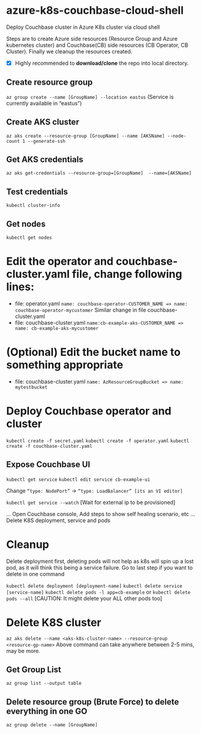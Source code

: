 # azure-k8s-couchbase-cloud-shell
Deploy Couchbase cluster in Azure K8s cluster via cloud shell

Steps are to create Azure side resources (Resource Group and Azure kubernetes cluster) and Couchbase(CB) side resources (CB Operator, CB Cluster). Finally we cleanup the resources created.

- [x] Highly recommended to **download/clone** the repo into local directory.

## Create resource group
```az group create --name [GroupName] --location eastus```
(Service is currently available in “eastus”)

## Create AKS cluster
```az aks create --resource-group [GroupName] --name [AKSName] --node-count 1 --generate-ssh```
 
## Get AKS credentials
```az aks get-credentials --resource-group=[GroupName]  --name=[AKSName]```
 
## Test credentials 
```kubectl cluster-info```
 
## Get nodes
```kubectl get nodes```

# Edit the operator and couchbase-cluster.yaml file, change following lines:
  - file: operator.yaml
  ```name: couchbase-operator-CUSTOMER_NAME => name: couchbase-operator-mycustomer```
  Similar change in file couchbase-cluster.yaml
  - file: couchbase-cluster.yaml
  ```name:cb-example-aks-CUSTOMER_NAME => name: cb-example-aks-mycustomer```
  
# (Optional) Edit the bucket name to something appropriate
  - file: couchbase-cluster.yaml
  ```name: AzResourceGroupBucket => name: mytestbucket```
  
# Deploy Couchbase operator and cluster
```kubectl create -f secret.yaml```
```kubectl create -f operator.yaml```
```kubectl create -f couchbase-cluster.yaml```

## Expose Couchbase UI
```kubectl get service```
```kubectl edit service cb-example-ui```

Change ```“type: NodePort”``` -> ```“type: LoadBalancer” [its an VI editor]```

```kubectl get service --watch``` [Wait for external ip to be provisioned]

… Open Couchbase console, Add steps to show self healing scenario, etc …
Delete K8S deployment, service and pods

# Cleanup
Delete deployment first, deleting pods will not help as k8s will spin up a lost pod, as it will think this being a service failure. Go to last step if you want to delete in one command

```kubectl delete deployment [deployment-name]```
```kubectl delete service [service-name]```
```kubectl delete pods -l app=cb-example``` or ```kubectl delete pods --all``` [CAUTION: It might delete your ALL other pods too]

# Delete K8S cluster
```az aks delete --name <aks-k8s-cluster-name> --resource-group <resource-gp-name>```
Above command can take anywhere between 2-5 mins, may be more.

## Get Group List
```az group list --output table```

## Delete resource group (Brute Force) to delete everything in one GO
```az group delete --name [GroupName]```
